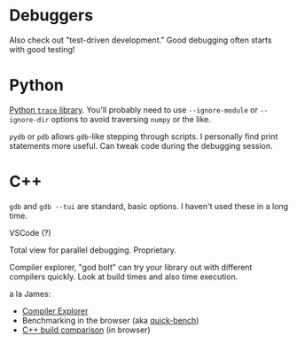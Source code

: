 # Debuggers

Also check out "test-driven development." Good debugging often starts with good testing!

# Python

[Python `trace` library](https://docs.python.org/3/library/trace.html). 
You'll probably need to use `--ignore-module` or `--ignore-dir` options to avoid traversing `numpy` or the like.

`pydb` or `pdb` allows `gdb`-like stepping through scripts. I personally find print statements more useful.
Can tweak code during the debugging session.

# C++

`gdb` and `gdb --tui` are standard, basic options. I haven't used these in a long time.

VSCode (?)

Total view for parallel debugging. Proprietary. 

Compiler explorer, "god bolt" can try your library out with different compilers quickly. 
Look at build times and also time execution. 

a la James:
* [Compiler Explorer](https://godbolt.org/)
* Benchmarking in the browser (aka [quick-bench](https://quick-bench.com/))
* [C++ build comparison](https://build-bench.com/) (in browser)

